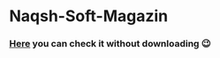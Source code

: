 # Naqsh-Soft-Magazin
### **[Here](https://naqshsoft-by-orbitron.netlify.app/)** you can check it without downloading 😉 

